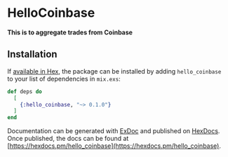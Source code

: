 # HelloCoinbase

**This is to aggregate trades from Coinbase**

## Installation

If [available in Hex](https://hex.pm/docs/publish), the package can be installed
by adding `hello_coinbase` to your list of dependencies in `mix.exs`:

```elixir
def deps do
  [
    {:hello_coinbase, "~> 0.1.0"}
  ]
end
```

Documentation can be generated with [ExDoc](https://github.com/elixir-lang/ex_doc)
and published on [HexDocs](https://hexdocs.pm). Once published, the docs can
be found at [https://hexdocs.pm/hello_coinbase](https://hexdocs.pm/hello_coinbase).

